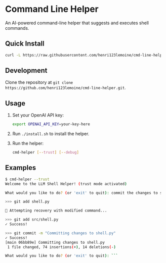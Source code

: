 # Command Line Helper

An AI-powered command-line helper that suggests and executes shell commands.

## Quick Install

```bash
curl -L https://raw.githubusercontent.com/henri123lemoine/cmd-line-helper/main/install.sh | bash
```

## Development

Clone the repository at `git clone https://github.com/henri123lemoine/cmd-line-helper.git`.

## Usage

1. Set your OpenAI API key:
    ```bash
    export OPENAI_API_KEY=your-key-here
    ```

2. Run `./install.sh` to install the helper.

3. Run the helper:
    ```bash
    cmd-helper [--trust] [--debug]
    ```

## Examples

```bash
$ cmd-helper --trust
Welcome to the LLM Shell Helper! (trust mode activated)

What would you like to do? (or 'exit' to quit): commit the changes to shell.py

>>> git add shell.py

🔄 Attempting recovery with modified command...

>>> git add src/shell.py
✓ Success!

>>> git commit -m "Committing changes to shell.py"
✓ Success!
[main 06bb89e] Committing changes to shell.py
 1 file changed, 74 insertions(+), 14 deletions(-)

What would you like to do? (or 'exit' to quit): ```
